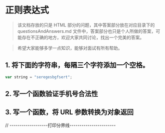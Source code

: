 # 正则表达式

> 该文档存放的只是 HTML 部分的问题，其中答案部分放在对应目录下的 questionsAndAnswers.md 文件中，答案部分也只是个人所做的答案，可能存在不正确的地方，欢迎大家共同讨论，找出一个完美的答案。

> 希望大家能够多学一点知识，能够对面试有所有帮助。

## 1. 将下面的字符串，每隔三个字符添加一个空格。

```js
var string = "seregesbgfsert";
```

## 2. 写一个函数验证手机号合法性

## 3. 写一个函数，将 URL 参数转换为对象返回

// -------------------打印分界线-----------------------
